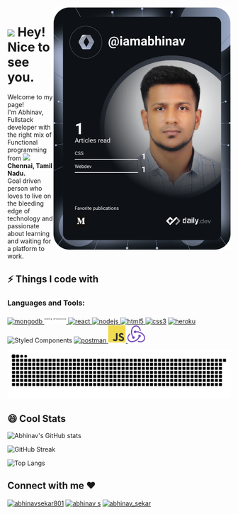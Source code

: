   <a href="https://app.daily.dev/ragavkumarv">
    <img
      width="400"
      align="right"
      src="https://github.com/Abhinav80555/Abhinav80555/blob/main/devcard.svg"
      alt="Abhinav's Dev Card"
    />
  </a>
 
<h1><img src="https://emojis.slackmojis.com/emojis/images/1531849430/4246/blob-sunglasses.gif?1531849430" width="30"/> Hey! Nice to see you.</h1>

<p>Welcome to my page! </br> I'm Abhinav, Fullstack developer with the right mix of Functional programming from <img src="https://flagcdn.com/in.svg" width="18"/> <b>Chennai, Tamil Nadu.</b> 
<br/>Goal driven person who loves to live on the bleeding edge of technology and passionate about learning and waiting for a platform to work.</p>

## ⚡ Things I code with

<h3 align="left">Languages and Tools:</h3>
<p align="left"> 
  <a href="https://www.mongodb.com/" target="_blank" rel="noreferrer"> <img src="https://img.shields.io/badge/-MongoDB-13aa52?style=flat-square&logo=mongodb&logoColor=white" alt="mongodb"/> </a>
  <a href="https://expressjs.com" target="_blank" rel="noreferrer"> <img src="https://raw.githubusercontent.com/devicons/devicon/master/icons/express/express-original-wordmark.svg" alt="express" width="50" height="20"/> </a> 
    <a href="https://reactjs.org/" target="_blank" rel="noreferrer"> <img src="https://img.shields.io/badge/-React-45b8d8?style=flat-square&logo=react&logoColor=white" alt="react"/> </a>
  <a href="https://nodejs.org" target="_blank" rel="noreferrer"> <img src="https://img.shields.io/badge/-Nodejs-43853d?style=flat-square&logo=Node.js&logoColor=white" alt="nodejs"/> </a>
  <a href="https://www.w3.org/html/" target="_blank" rel="noreferrer"> <img src="https://img.shields.io/badge/-HTML5-E34F26?style=flat-square&logo=html5&logoColor=white" alt="html5"/> </a> 
  <a href="https://www.w3schools.com/css/" target="_blank" rel="noreferrer"> <img src="https://img.shields.io/badge/-CSS-764ABC?style=flat-square&logo=CSS3&logoColor=white" alt="css3"/></a>
   <a href="https://heroku.com" target="_blank" rel="noreferrer"> <img src="https://img.shields.io/badge/-Heroku-430098?style=flat-square&logo=heroku&logoColor=white" alt="heroku"/> </a>
  <img alt="Styled Components" src="https://img.shields.io/badge/-Styled_Components-db7092?style=flat-square&logo=styled-components&logoColor=white" />
  <a href="https://postman.com" target="_blank" rel="noreferrer"> <img src="https://www.vectorlogo.zone/logos/getpostman/getpostman-icon.svg" alt="postman" width="40" height="40"/> </a>
  <a href="https://developer.mozilla.org/en-US/docs/Web/JavaScript" target="_blank" rel="noreferrer"> <img src="https://raw.githubusercontent.com/devicons/devicon/master/icons/javascript/javascript-original.svg" alt="javascript" width="40" height="40"/> </a>   
 <a href="https://redux.js.org" target="_blank" rel="noreferrer"> <img src="https://raw.githubusercontent.com/devicons/devicon/master/icons/redux/redux-original.svg" alt="redux" width="40" height="40"/> </a> </p>
  
  
 

 


<img alt="contribution" src="https://github.com/Abhinav80555/Abhinav80555/blob/output/github-contribution-grid-snake.svg" />

## 😄 Cool Stats
![Abhinav's GitHub stats](https://github-readme-stats.vercel.app/api?username=abhinav80555&show_icons=true&theme=radical)

![GitHub Streak](https://github-readme-streak-stats.herokuapp.com/?user=abhinav80555&theme=radical)

![Top Langs](https://github-readme-stats.vercel.app/api/top-langs/?username=abhinav80555&layout=compact&theme=radical&langs_count=6)






<h2 align="left">Connect with me ❤️</h2>
<p align="left">
<a href="https://twitter.com/abhinavsekar801" target="blank"><img align="center" src="https://raw.githubusercontent.com/rahuldkjain/github-profile-readme-generator/master/src/images/icons/Social/twitter.svg" alt="abhinavsekar801" height="30" width="40" /></a>
<a href="https://www.linkedin.com/in/abhinav80555/" target="blank"><img align="center" src="https://raw.githubusercontent.com/rahuldkjain/github-profile-readme-generator/master/src/images/icons/Social/linked-in-alt.svg" alt="abhinav s" height="30" width="40" /></a>
<a href="https://instagram.com/abhinav_sekar" target="blank"><img align="center" src="https://raw.githubusercontent.com/rahuldkjain/github-profile-readme-generator/master/src/images/icons/Social/instagram.svg" alt="abhinav_sekar" height="30" width="40" /></a>
</p>




<!--
**Abhinav80555/Abhinav80555** is a ✨ _special_ ✨ repository because its `README.md` (this file) appears on your GitHub profile.

Here are some ideas to get you started:

- 🔭 I’m currently working on ...
- 🌱 I’m currently learning ...
- 👯 I’m looking to collaborate on ...
- 🤔 I’m looking for help with ...
- 💬 Ask me about ...
- 📫 How to reach me: ...
- 😄 Pronouns: ...
- ⚡ Fun fact: ...
-->
